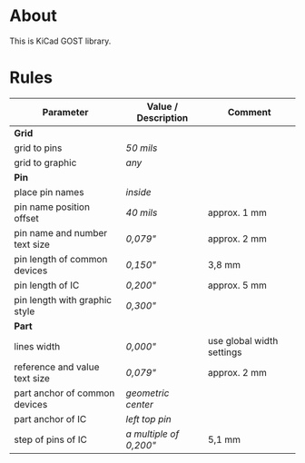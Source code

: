 # About
This is KiCad GOST library.

# Rules
Parameter | Value / Description | Comment
-------------- | ------------------------- | -------------
**Grid** |
grid to pins | *50 mils*
grid to graphic | *any*
**Pin** |
place pin names | *inside*
pin name position offset | *40 mils* | approx. 1 mm
pin name and number text size | *0,079"* | approx. 2 mm
pin length of common devices | *0,150"* | 3,8 mm
pin length of IC | *0,200"* | approx. 5 mm
pin length with graphic style | *0,300"*
**Part** |
lines width | *0,000"* | use global width settings
reference and value text size | *0,079"* | approx. 2 mm
part anchor of common devices | *geometric center*
part anchor of IC | *left top pin*
step of pins of IC | *a multiple of 0,200"* | 5,1 mm
